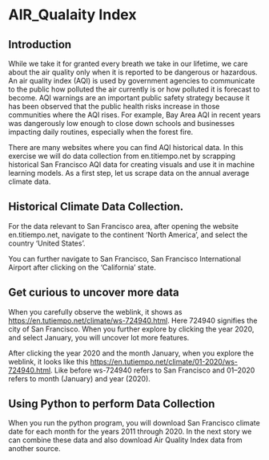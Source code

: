 # AIR_Qualaity Index

## Introduction
While we take it for granted every breath we take in our lifetime, we care about the air quality only when it is reported to be dangerous or hazardous. An air quality index (AQI) is used by government agencies to communicate to the public how polluted the air currently is or how polluted it is forecast to become. AQI warnings are an important public safety strategy because it has been observed that the public health risks increase in those communities where the AQI rises. For example, Bay Area AQI in recent years was dangerously low enough to close down schools and businesses impacting daily routines, especially when the forest fire.

There are many websites where you can find AQI historical data. In this exercise we will do data collection from en.titiempo.net by scrapping historical San Francisco AQI data for creating visuals and use it in machine learning models. As a first step, let us scrape data on the annual average climate data.

## Historical Climate Data Collection.
For the data relevant to San Francisco area, after opening the website en.titiempo.net, navigate to the continent ‘North America’, and select the country ‘United States’.

You can further navigate to San Francisco, San Francisco International Airport after clicking on the ‘California’ state.

## Get curious to uncover more data
When you carefully observe the weblink, it shows as https://en.tutiempo.net/climate/ws-724940.html. Here 724940 signifies the city of San Francisco. When you further explore by clicking the year 2020, and select January, you will uncover lot more features.

After clicking the year 2020 and the month January, when you explore the weblink, it looks like this https://en.tutiempo.net/climate/01-2020/ws-724940.html. Like before ws-724940 refers to San Francisco and 01–2020 refers to month (January) and year (2020).

## Using Python to perform Data Collection
When you run the python program, you will download San Francisco climate date for each month for the years 2011 through 2020. In the next story we can combine these data and also download Air Quality Index data from another source.


